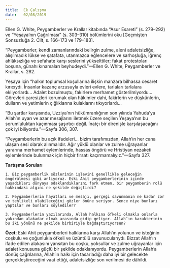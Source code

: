```yaml
---
title:  Ek Çalışma
date:   02/08/2019
---
```


Ellen G. White, Peygamberler ve Krallar kitabında “Asur Esareti” (s. 279–292) ve “Yeşaya’nın Çağrılması” (s. 303–310) bölümlerini oku [Geçmişten Sonsuzluğa 2. Cilt, s. 166–173 ve 179–183].

“Peygamberler, kendi zamanlarındaki belirgin zulme, aleni adaletsizliğe, alışılmadık lükse ve şatafata, utanmazca eğlencelere ve sarhoşluğa, iğrenç ahlâksızlığa ve sefahate karşı seslerini yükselttiler; fakat protestoları boşuna, günahı kınamaları beyhudeydi.”—Ellen G. White, Peygamberler ve Krallar, s. 282.

Yeşaya için “halkın toplumsal koşullarına ilişkin manzara bilhassa cesaret kırıcıydı. İnsanlar kazanç arzusuyla evleri evlere, tarlaları tarlalara ekliyorlardı... Adalet bozulmuştu, fakirlere merhamet gösterilmiyordu... Görevleri çaresizleri korumak olan hâkimler dahi, fakirlerin ve düşkünlerin, dulların ve yetimlerin çığlıklarına kulaklarını tıkıyorlardı...

“Bu şartlar karşısında, Uzziya’nın hükümranlığının son yılında Yahuda’ya Allah’ın uyarı ve azar mesajlarını iletmek üzere seçilen Yeşaya’nın bu sorumluluktan kaçınması şaşırtıcı değil. İnatçı bir direnişle karşılaşacağını çok iyi biliyordu.”—Sayfa 306, 307.

“Peygamberlerin bu açık ifadeleri... bizim tarafımızdan, Allah’ın her cana ulaşan sesi olarak alınmalıdır. Ağır yüklü olanlar ve zulme uğrayanlar yararına merhamet eylemlerinde, hassas öngörü ve Hristiyan nezaketi eylemlerinde bulunmak için hiçbir fırsatı kaçırmamalıyız.”—Sayfa 327.

**Tartışma Soruları**

`1. Biz peygamberlik sözlerinin işlevini genellikle geleceğin öngörülmesi gibi anlıyoruz. Eski Ahit peygamberlerinin içinde yaşadıkları dünyaya odaklandıklarını fark etmen, bir peygamberin rolü hakkındaki algını ne şekilde değiştirdi?`

`2. Peygamberlerin hayatları ve mesajı, gerçeği savunmanın ne kadar zor ve tehlikeli olabileceğini gözler önüne seriyor. Sence niye bunları yaptılar ve bunları söylediler?`

`3. Peygamberlerin yazılarında, Allah halkına öfkeli olmakla onlarla yakından alakadar olmak arasında gidip geliyor. Allah’ın karakterinin bu iki yönünü ne şekilde birbiriyle bağdaştırıyorsun?`

**Özet**: Eski Ahit peygamberleri halklarına karşı Allah’ın yolunun ve isteğinin coşkulu ve çoğunlukla öfkeli ve üzüntülü savunucularıydı. Bizzat Allah’ın ifade edilen alakasını yansıtan bu coşku, yoksullar ve zulme uğrayanlar için adalet konusuna güçlü bir şekilde odaklanıyordu. Peygamberlerin Allah’a dönüş çağrılarına, Allah’ın halkı için tasarladığı daha iyi bir gelecekte gerçekleştireceğini vaat ettiği, adaletsizliğe son verilmesi de dâhildi.